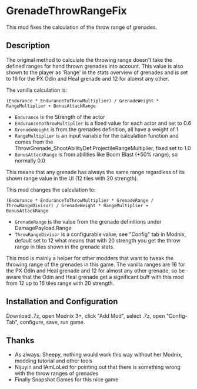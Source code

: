 ﻿# GrenadeThrowRangeFix
This mod fixes the calculation of the throw range of grenades.

## Description
The original method to calculate the throwing range doesn't take the defined ranges for hand thrown grenades into account.
This value is also shown to the player as 'Range' in the stats overview of grenades and is set to 16 for the PX Odin and Heal grenade and 12 for alomst any other.

The vanilla calculation is:

`(Endurance * EnduranceToThrowMultiplier) / GrenadeWeight * RangeMultiplier + BonusAttackRange`
- `Endurance` is the Strength of the actor
- `EnduranceToThrowMultiplier` is a fixed value for each actor and set to 0.6
- `GrenadeWeight` is from the grenades definition, all have a weight of 1
- `RangeMultiplier` is an input variable for the calculation function and comes from the ThrowGrenade_ShootAbilityDef.ProjectileRangeMultiplier, fixed set to 1.0
- `BonusAttackRange` is from abilities like Boom Blast (+50% range), so normally 0.0

This means that any grenade has always the same range regardless of its shown range value in the UI (12 tiles with 20 strength).

This mod changes the calculation to:

`(Endurance * EnduranceToThrowMultiplier * GrenadeRange / ThrowRangeDivisor) / GrenadeWeight * RangeMultiplier + BonusAttackRange`
- `GrenadeRange` is the value from the grenade definitions under DamagePayload.Range
- `ThrowRangeDivisor` is a configurable value, see "Config" tab in Modnix, default set to 12 what means that with 20 strength you get the throw range in tiles shown in the grenade stats.

This mod is mainly a helper for other modders that want to tweak the throwing range of the grenades in this game.
The vanilla ranges are 16 for the PX Odin and Heal grenade and 12 for almost any other grenade, so be aware that the Odin and Heal grenade get a significant buff with this mod from 12 up to 16 tiles range with 20 strength.

## Installation and Configuration
Download .7z, open Modnix 3+, click "Add Mod", select .7z, open "Config-Tab", configure, save, run game.

## Thanks
* As always: Sheepy, nothing would work this way without her Modnix, modding tutorial and other tools
* Nijuyin and IAmLoLed for pointing out that there is something wrong with the throw ranges of grenades
* Finally Snapshot Games for this nice game